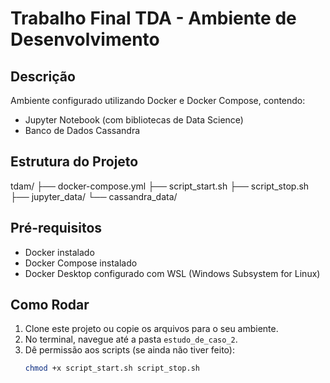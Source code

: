 # Trabalho Final TDA - Ambiente de Desenvolvimento

## Descrição
Ambiente configurado utilizando Docker e Docker Compose, contendo:
- Jupyter Notebook (com bibliotecas de Data Science)
- Banco de Dados Cassandra

## Estrutura do Projeto
tdam/ ├── docker-compose.yml ├── script_start.sh ├── script_stop.sh ├── jupyter_data/ └── cassandra_data/

## Pré-requisitos
- Docker instalado
- Docker Compose instalado
- Docker Desktop configurado com WSL (Windows Subsystem for Linux)

## Como Rodar
1. Clone este projeto ou copie os arquivos para o seu ambiente.
2. No terminal, navegue até a pasta `estudo_de_caso_2`.
3. Dê permissão aos scripts (se ainda não tiver feito):
   ```bash
   chmod +x script_start.sh script_stop.sh


